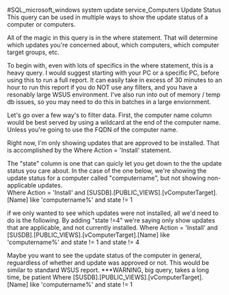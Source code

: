 #SQL_microsoft_windows system update service_Computers Update Status
This query can be used in multiple ways to show the update status of a computer or computers.  

All of the magic in this query is in the where statement.  That will determine which updates you're concerned about, which computers, which computer target groups, etc.

To begin with, even with lots of specifics in the where statement, this is a heavy query.  I would suggest starting with your PC or a specific PC, before using this to run a full report.  It can easily take in excess of 30 minutes to an hour to run this report if you do NOT use any filters, and you have a resonably large WSUS environment.  I've also run into out of memory / temp db issues, so you may need to do this in batches in a large enviornment.

Let's go over a few way's to filter data.  First, the computer name column would be best served by using a wildcard at the end of the computer name.  Unless you're going to use the FQDN of the computer name.

Right now, I'm only showing updates that are approved to be installed.  That is accomplished by the Where Action = 'Install' statement.  

The "state" column is one that can quicly let you get down to the the update status you care about.  In the case of the one below, we're showing the update status for a computer called "computername", but not showing non-applicable updates.  
Where Action = 'Install' and [SUSDB].[PUBLIC_VIEWS].[vComputerTarget].[Name] like 'computername%' and state != 1 

if we only wanted to see which updates were not installed, all we'd need to do is the following.  By adding "state !=4" we're saying only show updates that are applicable, and not currently installed.
Where Action = 'Install' and [SUSDB].[PUBLIC_VIEWS].[vComputerTarget].[Name] like 'computername%' and state != 1 and state != 4

Maybe you want to see the update status of the computer in general, reguardless of whether and update was approved or not.  This would be similar to standard WSUS report.  ***WARNING, big query, takes a long time, be patient
Where [SUSDB].[PUBLIC_VIEWS].[vComputerTarget].[Name] like 'computername%' and state != 1



